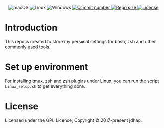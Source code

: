 <div align="center">
<p>
    <a>
      <img alt="macOS" src="https://img.shields.io/badge/macOS-%23.svg?style=flat-square&logo=apple&color=000000&logoColor=white" />
    </a>
    <a>
      <img alt="Linux" src="https://img.shields.io/badge/Linux-%23.svg?style=flat-square&logo=linux&color=FCC624&logoColor=black" />
    </a>
    <a>
      <img alt="Windows" src="https://img.shields.io/badge/Windows-%23.svg?style=flat-square&logo=windows&color=0078D6&logoColor=white" />
    </a>
    <a href="https://github.com/jdhao/dotfiles/commits">
      <img src="https://badgen.net/github/commits/jdhao/dotfiles" alt="Commit number" />
    </a>
    <a href="https://github.com/jdhao/dotfiles">
      <img src="https://img.shields.io/github/repo-size/jdhao/nvim-config?style=flat-square&label=Repo" alt="Repo size">
    </a>
    <a href="https://github.com/jdhao/dotfiles/blob/master/LICENSE">
      <img src="https://img.shields.io/github/license/jdhao/dotfiles?style=flat-square&logo=GNU&label=License" alt="License"/>
    </a>
</p>
</div>

# Introduction

This repo is created to store my personal settings for bash, zsh and other commonly used tools.

# Set up environment

For installing tmux, zsh and zsh plugins under Linux, you can run the script `Linux_setup.sh` to get everything done.

# License

Licensed under the GPL License, Copyright © 2017-present jdhao.
